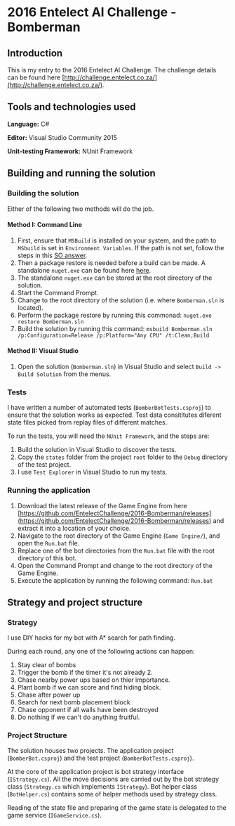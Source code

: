 # 2016 Entelect AI Challenge - Bomberman

## Introduction

This is my entry to the 2016 Entelect AI Challenge. The challenge details can be found here [http://challenge.entelect.co.za/](http://challenge.entelect.co.za/).

## Tools and technologies used

**Language:** C#

**Editor:** Visual Studio Community 2015

**Unit-testing Framework:** NUnit Framework 

## Building and running the solution

### Building the solution

Either of the following two methods will do the job.

#### Method I: Command Line

  1. First, ensure that `MSBuild` is installed on your system, and the path to `MSbuild` is set in `Environment Variables`. If the path is not set, follow the steps in this [SO answer](http://stackoverflow.com/a/12608705/852243).
  2. Then a package restore is needed before a build can be made. A standalone `nuget.exe` can be found here [here](http://docs.nuget.org/consume/Command-Line-Reference#Restore-command).
  3. The standalone `nuget.exe` can be stored at the root directory of the solution.
  4. Start the Command Prompt.
  5. Change to the root directory of the solution (i.e. where `Bomberman.sln` is located).
  6. Perform the package restore by running this commonad: `nuget.exe restore Bomberman.sln`
  7. Build the solution by running this command: `msbuild Bomberman.sln /p:Configuration=Release /p:Platform="Any CPU" /t:Clean,Build`

#### Method II: Visual Studio

   1. Open the solution (`Bomberman.sln`) in Visual Studio and select `Build -> Build Solution` from the menus.

### Tests

I have written a number of automated tests (`BomberBotTests.csproj`) to ensure that the solution works as expected. Test data consititutes diferent state files picked from replay files of different matches.

To run the tests, you will need the `NUnit Framework`, and the steps are:

  1. Build the solution in Visual Studio to discover the tests.
  2. Copy the `states` folder from the project `root` folder to the `Debug` directory of the test project.
  3. I use `Test Explorer` in Visual Studio to run my tests.
   
  
### Running the application

  1. Download the latest release of the Game Engine from here [https://github.com/EntelectChallenge/2016-Bomberman/releases](https://github.com/EntelectChallenge/2016-Bomberman/releases) and extract it into a location of your choice.
  2. Navigate to the root directory of the Game Engine (`Game Engine/`), and open the `Run.bat` file.
  3. Replace one of the bot directories from the `Run.bat` file with the root directory of this bot.
  2. Open the Command Prompt and change to the root directory of the Game Engine.
  3. Execute the application by running the following command: `Run.bat`

## Strategy and project structure 

### Strategy

I use DIY hacks for my bot with A* search for path finding.

During each round, any one of the following actions can happen:

 1. Stay clear of bombs
 2. Trigger the bomb if the timer it's not already 2.
 3. Chase nearby power ups based on thier importance.
 4. Plant bomb if we can score and find hiding block.
 5. Chase after power up
 6. Search for next bomb placement block
 7. Chase opponent if all walls have been destroyed
 8. Do nothing if we can't do anything fruitful.
		   
### Project Structure

The solution houses two projects. The application project (`BomberBot.csproj`) and the test project (`BomberBotTests.csproj`).


At the core of the application project is bot strategy interface (`IStrategy.cs`). All the move decisions are carried out by the bot strategy class (`Strategy.cs` which implements `IStrategy`). Bot helper class (`BotHelper.cs`) contains some of helper methods used by strategy class.


Reading of the state file and preparing of the game state is delegated to the game service (`IGameService.cs`).

